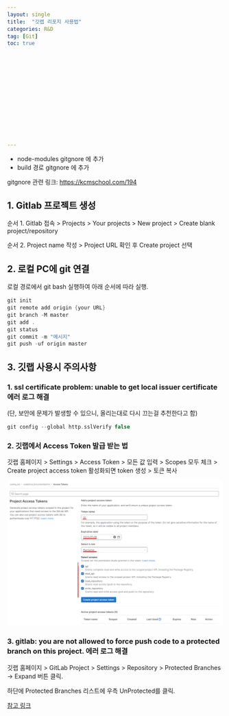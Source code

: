 ```yaml
---
layout: single
title:  "깃랩 리포지 사용법"
categories: R&D
tag: [Git]
toc: true













---
```


- node-modules gitgnore 에 추가
- build 경로 gitgnore 에 추가

gitgnore 관련 링크: https://kcmschool.com/194

## 1. Gitlab 프로젝트 생성

순서 1. Gitlab 접속 > Projects > Your projects > New project > Create blank project/repository

순서 2. Project name 작성 > Project URL 확인 후 Create project 선택



## 2. 로컬 PC에 git 연결

로컬 경로에서 git bash 실행하여 아래 순서에 따라 실행.

```c
git init
git remote add origin {your URL}
git branch -M master
git add .
git status
git commit -m "메시지"
git push -uf origin master
```



## 3. 깃랩 사용시 주의사항

### 1. ssl certificate problem: unable to get local issuer certificate 에러 로그 해결

(단, 보안에 문제가 발생할 수 있으니, 올리는대로 다시 끄는걸 추천한다고 함)

```c
git config --global http.sslVerify false
```



### 2. 깃랩에서 Access Token 발급 받는 법

깃랩 홈페이지 > Settings > Access Token > 모든 값 입력 > Scopes 모두 체크 > Create project access token 활성화되면  token 생성 > 토큰 복사

![image-20230609091128477](../images/2022-10-25-h1/image-20230609091128477.png)

### 3. gitlab: you are not allowed to force push code to a protected branch on this project. 에러 로그 해결

깃랩 홈페이지 > GitLab Project > Settings > Repository > Protected Branches -> Expand 버튼 클릭.

하단에 Protected Branches 리스트에 우측 UnProtected를 클릭.

[참고 링크](https://ipex.tistory.com/entry/GitLab-You-are-not-allowed-to-push-code-to-protected-branches-on-this-project)